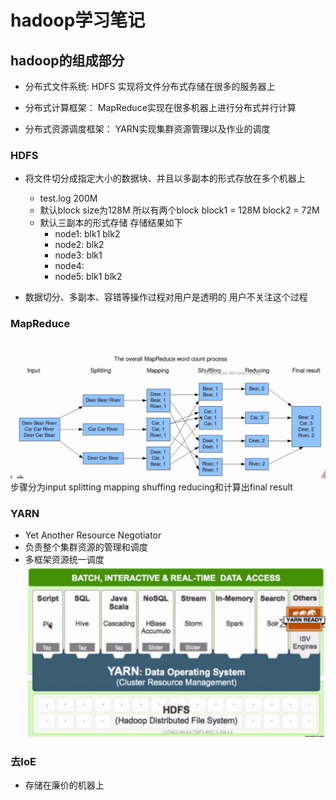 # hadoop学习笔记

## hadoop的组成部分

* 分布式文件系统: HDFS 实现将文件分布式存储在很多的服务器上

* 分布式计算框架： MapReduce实现在很多机器上进行分布式并行计算

* 分布式资源调度框架： YARN实现集群资源管理以及作业的调度

### HDFS

* 将文件切分成指定大小的数据块、并且以多副本的形式存放在多个机器上
  * test.log 200M
  * 默认block size为128M 所以有两个block block1 = 128M block2 = 72M
  * 默认三副本的形式存储 存储结果如下
    * node1: blk1 blk2
    * node2: blk2
    * node3: blk1
    * node4:
    * node5: blk1 blk2

* 数据切分、多副本、容错等操作过程对用户是透明的  用户不关注这个过程

### MapReduce

![基础计数例子](static/MapReduce-1.png)步骤分为input splitting mapping shuffing reducing和计算出final result

### YARN

* Yet Another Resource Negotiator
* 负责整个集群资源的管理和调度
* 多框架资源统一调度
![框架图](static/Yarn-1.png)

### 去IoE

* 存储在廉价的机器上
